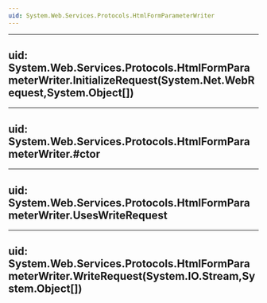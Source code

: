 ```yaml
---
uid: System.Web.Services.Protocols.HtmlFormParameterWriter
---
```


---
uid: System.Web.Services.Protocols.HtmlFormParameterWriter.InitializeRequest(System.Net.WebRequest,System.Object[])
---

---
uid: System.Web.Services.Protocols.HtmlFormParameterWriter.#ctor
---

---
uid: System.Web.Services.Protocols.HtmlFormParameterWriter.UsesWriteRequest
---

---
uid: System.Web.Services.Protocols.HtmlFormParameterWriter.WriteRequest(System.IO.Stream,System.Object[])
---

